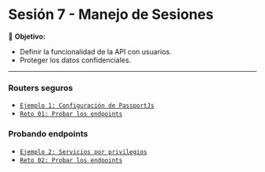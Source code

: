 # Sesión 7 - Manejo de Sesiones

🎯 **Objetivo:**

- Definir la funcionalidad de la API con usuarios.
- Proteger los datos confidenciales.

---


### Routers seguros

- [`Ejemplo 1: Configuración de PassportJs`](Ejemplo-01/)
- [`Reto 01: Probar los endpoints`](Reto-01)

### Probando endpoints

- [`Ejemplo 2: Servicios por privilegios`](Ejemplo-02/)
- [`Reto 02: Probar los endpoints`](Reto-02)
